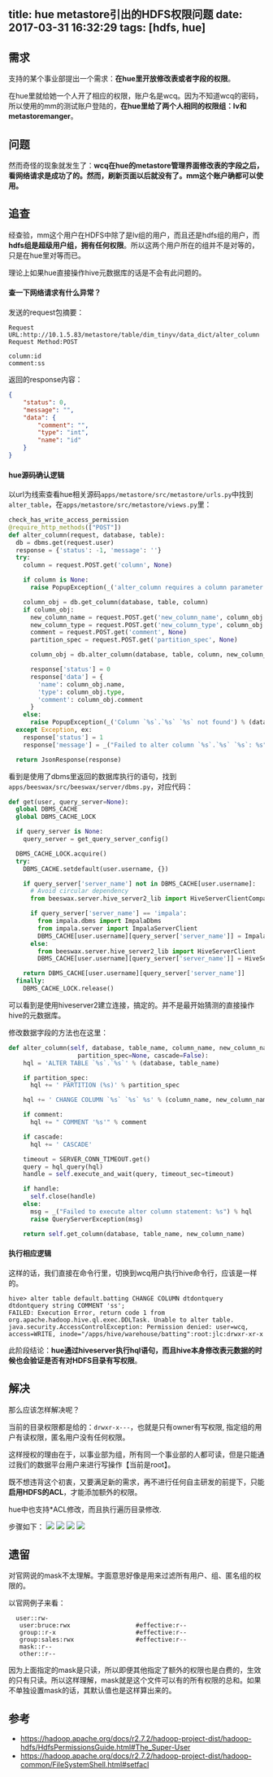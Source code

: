 title: hue metastore引出的HDFS权限问题
date: 2017-03-31 16:32:29
tags: [hdfs, hue]
---

需求
---
支持的某个事业部提出一个需求：**在hue里开放修改表或者字段的权限**。


在hue里就给她一个人开了相应的权限，账户名是wcq。因为不知道wcq的密码，所以使用的mm的测试账户登陆的，**在hue里给了两个人相同的权限组：lv和metastoremanger**。

问题
---
然而奇怪的现象就发生了：**wcq在hue的metastore管理界面修改表的字段之后，看网络请求是成功了的。然而，刷新页面以后就没有了。mm这个账户确都可以使用。**


追查
---
经查验，mm这个用户在HDFS中除了是lv组的用户，而且还是hdfs组的用户，而**hdfs组是超级用户组，拥有任何权限**。所以这两个用户所在的组并不是对等的，只是在hue里对等而已。


理论上如果hue直接操作hive元数据库的话是不会有此问题的。

#### 查一下网络请求有什么异常？
发送的request包摘要：
```
Request URL:http://10.1.5.83/metastore/table/dim_tinyv/data_dict/alter_column
Request Method:POST

column:id
comment:ss
```

返回的response内容：
```json
{
    "status": 0,
    "message": "",
    "data": {
        "comment": "",
        "type": "int",
        "name": "id"
    }
}
```


#### hue源码确认逻辑
以url为线索查看hue相关源码`apps/metastore/src/metastore/urls.py`中找到`alter_table`，在`apps/metastore/src/metastore/views.py`里：

```py
check_has_write_access_permission
@require_http_methods(["POST"])
def alter_column(request, database, table):
  db = dbms.get(request.user)
  response = {'status': -1, 'message': ''}
  try:
    column = request.POST.get('column', None)

    if column is None:
      raise PopupException(_('alter_column requires a column parameter'))

    column_obj = db.get_column(database, table, column)
    if column_obj:
      new_column_name = request.POST.get('new_column_name', column_obj.name)
      new_column_type = request.POST.get('new_column_type', column_obj.type)
      comment = request.POST.get('comment', None)
      partition_spec = request.POST.get('partition_spec', None)

      column_obj = db.alter_column(database, table, column, new_column_name, new_column_type, comment=comment, partition_spec=partition_spec)

      response['status'] = 0
      response['data'] = {
        'name': column_obj.name,
        'type': column_obj.type,
        'comment': column_obj.comment
      }
    else:
      raise PopupException(_('Column `%s`.`%s` `%s` not found') % (database, table, column))
  except Exception, ex:
    response['status'] = 1
    response['message'] = _("Failed to alter column `%s`.`%s` `%s`: %s") % (database, table, column, str(ex))

  return JsonResponse(response)
```

看到是使用了dbms里返回的数据库执行的语句，找到`apps/beeswax/src/beeswax/server/dbms.py`，对应代码：
```py
def get(user, query_server=None):
  global DBMS_CACHE
  global DBMS_CACHE_LOCK

  if query_server is None:
    query_server = get_query_server_config()

  DBMS_CACHE_LOCK.acquire()
  try:
    DBMS_CACHE.setdefault(user.username, {})

    if query_server['server_name'] not in DBMS_CACHE[user.username]:
      # Avoid circular dependency
      from beeswax.server.hive_server2_lib import HiveServerClientCompatible

      if query_server['server_name'] == 'impala':
        from impala.dbms import ImpalaDbms
        from impala.server import ImpalaServerClient
        DBMS_CACHE[user.username][query_server['server_name']] = ImpalaDbms(HiveServerClientCompatible(ImpalaServerClient(query_server, user)), QueryHistory.SERVER_TYPE[1][0])
      else:
        from beeswax.server.hive_server2_lib import HiveServerClient
        DBMS_CACHE[user.username][query_server['server_name']] = HiveServer2Dbms(HiveServerClientCompatible(HiveServerClient(query_server, user)), QueryHistory.SERVER_TYPE[1][0])

    return DBMS_CACHE[user.username][query_server['server_name']]
  finally:
    DBMS_CACHE_LOCK.release()
```

可以看到是使用hiveserver2建立连接，搞定的。并不是最开始猜测的直接操作hive的元数据库。

修改数据字段的方法也在这里：
```py
def alter_column(self, database, table_name, column_name, new_column_name, column_type, comment=None,
                   partition_spec=None, cascade=False):
    hql = 'ALTER TABLE `%s`.`%s`' % (database, table_name)

    if partition_spec:
      hql += ' PARTITION (%s)' % partition_spec

    hql += ' CHANGE COLUMN `%s` `%s` %s' % (column_name, new_column_name, column_type.upper())

    if comment:
      hql += " COMMENT '%s'" % comment

    if cascade:
      hql += ' CASCADE'

    timeout = SERVER_CONN_TIMEOUT.get()
    query = hql_query(hql)
    handle = self.execute_and_wait(query, timeout_sec=timeout)

    if handle:
      self.close(handle)
    else:
      msg = _("Failed to execute alter column statement: %s") % hql
      raise QueryServerException(msg)

    return self.get_column(database, table_name, new_column_name)

```

#### 执行相应逻辑
这样的话，我们直接在命令行里，切换到wcq用户执行hive命令行，应该是一样的。
```
hive> alter table default.batting CHANGE COLUMN dtdontquery dtdontquery string COMMENT 'ss';
FAILED: Execution Error, return code 1 from org.apache.hadoop.hive.ql.exec.DDLTask. Unable to alter table. java.security.AccessControlException: Permission denied: user=wcq, access=WRITE, inode="/apps/hive/warehouse/batting":root:jlc:drwxr-xr-x

```

此阶段结论：**hue通过hiveserver执行hql语句，而且hive本身修改表元数据的时候也会验证是否有对HDFS目录有写权限**。



解决
---
那么应该怎样解决呢？


当前的目录权限都是给的：`drwxr-x---`，也就是只有owner有写权限, 指定组的用户有读权限，匿名用户没有任何权限。

这样授权的理由在于，以事业部为组，所有同一个事业部的人都可读，但是只能通过我们的数据平台用户来进行写操作【当前是root】。


既不想违背这个初衷，又要满足新的需求，再不进行任何自主研发的前提下，只能**启用HDFS的ACL**，才能添加额外的权限。

hue中也支持*ACL修改，而且执行遍历目录修改.

步骤如下：
![](/imgs/hue_acl/hue_dfs_acl_1.png)
![](/imgs/hue_acl/hue_dfs_acl_2.png)
![](/imgs/hue_acl/hue_dfs_acl_3.png)
![](/imgs/hue_acl/hue_dfs_acl_4.png)


遗留
---
对官网说的mask不太理解。字面意思好像是用来过滤所有用户、组、匿名组的权限的。

以官网例子来看：
```
  user::rw-
   user:bruce:rwx                  #effective:r--
   group::r-x                      #effective:r--
   group:sales:rwx                 #effective:r--
   mask::r--
   other::r--
```
因为上面指定的mask是只读，所以即便其他指定了额外的权限也是白费的，生效的只有只读。所以这样理解，mask就是这个文件可以有的所有权限的总和。如果不单独设置mask的话，其默认值也是这样算出来的。

参考
---
- https://hadoop.apache.org/docs/r2.7.2/hadoop-project-dist/hadoop-hdfs/HdfsPermissionsGuide.html#The_Super-User
- https://hadoop.apache.org/docs/r2.7.2/hadoop-project-dist/hadoop-common/FileSystemShell.html#setfacl
